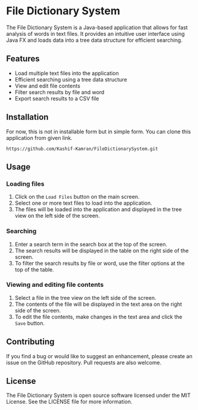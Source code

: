 # File Dictionary System

The File Dictionary System is a Java-based application that allows for fast analysis of words in text files. It provides an intuitive user interface using Java FX and loads data into a tree data structure for efficient searching.

## Features

- Load multiple text files into the application
- Efficient searching using a tree data structure
- View and edit file contents
- Filter search results by file and word
- Export search results to a CSV file

## Installation

For now, this is not in installable form but in simple form. You can clone this application from given link.
```
https://github.com/Kashif-Kamran/FileDictionarySystem.git
```

## Usage

### Loading files

1. Click on the `Load Files` button on the main screen.
2. Select one or more text files to load into the application.
3. The files will be loaded into the application and displayed in the tree view on the left side of the screen.

### Searching

1. Enter a search term in the search box at the top of the screen.
2. The search results will be displayed in the table on the right side of the screen.
3. To filter the search results by file or word, use the filter options at the top of the table.

### Viewing and editing file contents

1. Select a file in the tree view on the left side of the screen.
2. The contents of the file will be displayed in the text area on the right side of the screen.
3. To edit the file contents, make changes in the text area and click the `Save` button.

## Contributing

If you find a bug or would like to suggest an enhancement, please create an issue on the GitHub repository. Pull requests are also welcome.

## License

The File Dictionary System is open source software licensed under the MIT License. See the LICENSE file for more information.
